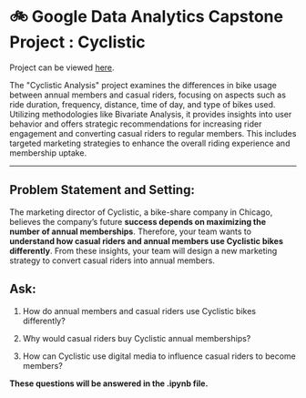 # :bike:	Google Data Analytics Capstone Project : Cyclistic 

Project can be viewed [here](https://github.com/forgek153/Projects/blob/main/Python/Cyclistic/Cyclistics%20Analysis.ipynb).

The "Cyclistic Analysis" project examines the differences in bike usage between annual members and casual riders, focusing on aspects such as ride duration, frequency, distance, time of day, and type of bikes used. Utilizing methodologies like Bivariate Analysis, it provides insights into user behavior and offers strategic recommendations for increasing rider engagement and converting casual riders to regular members. This includes targeted marketing strategies to enhance the overall riding experience and membership uptake.
***

## Problem Statement and Setting:

The marketing director of Cyclistic, a bike-share company in Chicago, believes the company’s future **success depends on maximizing the number of annual memberships**. Therefore, your team wants to **understand how casual riders and annual members use Cyclistic bikes differently**. From these insights, your team will design a new marketing strategy to convert casual riders into annual members.

## Ask:

1. How do annual members and casual riders use Cyclistic bikes differently?
   
3. Why would casual riders buy Cyclistic annual memberships?
   
5. How can Cyclistic use digital media to influence casual riders to become members?

**These questions will be answered in the .ipynb file.**
